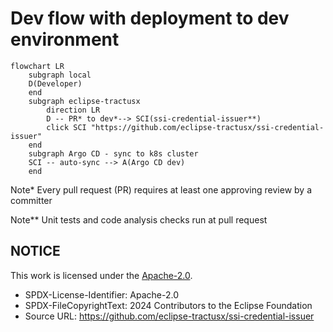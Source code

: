 # Dev flow with deployment to dev environment

```mermaid
flowchart LR
    subgraph local
    D(Developer)
    end
    subgraph eclipse-tractusx
        direction LR
        D -- PR* to dev*--> SCI(ssi-credential-issuer**)
        click SCI "https://github.com/eclipse-tractusx/ssi-credential-issuer"
    end
    subgraph Argo CD - sync to k8s cluster
    SCI -- auto-sync --> A(Argo CD dev)
    end
```

Note\* Every pull request (PR) requires at least one approving review by a committer

Note\*\* Unit tests and code analysis checks run at pull request

## NOTICE

This work is licensed under the [Apache-2.0](https://www.apache.org/licenses/LICENSE-2.0).

- SPDX-License-Identifier: Apache-2.0
- SPDX-FileCopyrightText: 2024 Contributors to the Eclipse Foundation
- Source URL: https://github.com/eclipse-tractusx/ssi-credential-issuer
